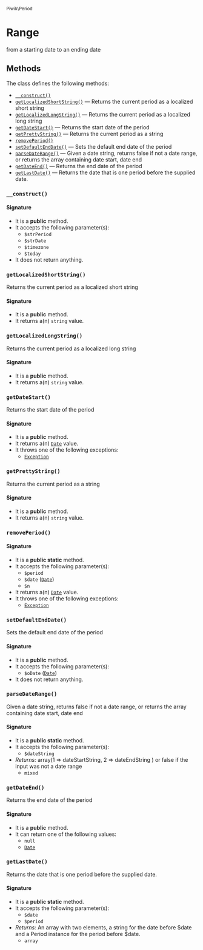 <small>Piwik\Period</small>

Range
=====

from a starting date to an ending date


Methods
-------

The class defines the following methods:

- [`__construct()`](#__construct)
- [`getLocalizedShortString()`](#getLocalizedShortString) &mdash; Returns the current period as a localized short string
- [`getLocalizedLongString()`](#getLocalizedLongString) &mdash; Returns the current period as a localized long string
- [`getDateStart()`](#getDateStart) &mdash; Returns the start date of the period
- [`getPrettyString()`](#getPrettyString) &mdash; Returns the current period as a string
- [`removePeriod()`](#removePeriod)
- [`setDefaultEndDate()`](#setDefaultEndDate) &mdash; Sets the default end date of the period
- [`parseDateRange()`](#parseDateRange) &mdash; Given a date string, returns false if not a date range, or returns the array containing date start, date end
- [`getDateEnd()`](#getDateEnd) &mdash; Returns the end date of the period
- [`getLastDate()`](#getLastDate) &mdash; Returns the date that is one period before the supplied date.

### `__construct()` <a name="__construct"></a>

#### Signature

- It is a **public** method.
- It accepts the following parameter(s):
    - `$strPeriod`
    - `$strDate`
    - `$timezone`
    - `$today`
- It does not return anything.

### `getLocalizedShortString()` <a name="getLocalizedShortString"></a>

Returns the current period as a localized short string

#### Signature

- It is a **public** method.
- It returns a(n) `string` value.

### `getLocalizedLongString()` <a name="getLocalizedLongString"></a>

Returns the current period as a localized long string

#### Signature

- It is a **public** method.
- It returns a(n) `string` value.

### `getDateStart()` <a name="getDateStart"></a>

Returns the start date of the period

#### Signature

- It is a **public** method.
- It returns a(n) [`Date`](../../Piwik/Date.md) value.
- It throws one of the following exceptions:
    - [`Exception`](http://php.net/class.Exception)

### `getPrettyString()` <a name="getPrettyString"></a>

Returns the current period as a string

#### Signature

- It is a **public** method.
- It returns a(n) `string` value.

### `removePeriod()` <a name="removePeriod"></a>

#### Signature

- It is a **public static** method.
- It accepts the following parameter(s):
    - `$period`
    - `$date` ([`Date`](../../Piwik/Date.md))
    - `$n`
- It returns a(n) [`Date`](../../Piwik/Date.md) value.
- It throws one of the following exceptions:
    - [`Exception`](http://php.net/class.Exception)

### `setDefaultEndDate()` <a name="setDefaultEndDate"></a>

Sets the default end date of the period

#### Signature

- It is a **public** method.
- It accepts the following parameter(s):
    - `$oDate` ([`Date`](../../Piwik/Date.md))
- It does not return anything.

### `parseDateRange()` <a name="parseDateRange"></a>

Given a date string, returns false if not a date range, or returns the array containing date start, date end

#### Signature

- It is a **public static** method.
- It accepts the following parameter(s):
    - `$dateString`
- _Returns:_ array(1 =&gt; dateStartString, 2 =&gt; dateEndString ) or false if the input was not a date range
    - `mixed`

### `getDateEnd()` <a name="getDateEnd"></a>

Returns the end date of the period

#### Signature

- It is a **public** method.
- It can return one of the following values:
    - `null`
    - [`Date`](../../Piwik/Date.md)

### `getLastDate()` <a name="getLastDate"></a>

Returns the date that is one period before the supplied date.

#### Signature

- It is a **public static** method.
- It accepts the following parameter(s):
    - `$date`
    - `$period`
- _Returns:_ An array with two elements, a string for the date before $date and a Period instance for the period before $date.
    - `array`

